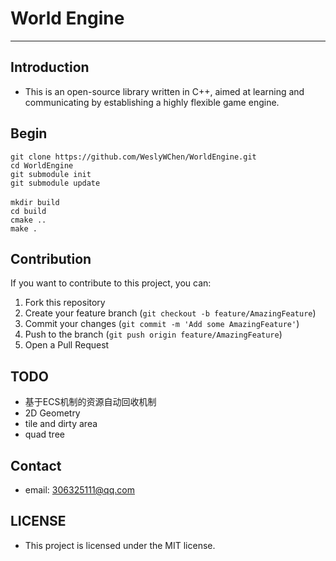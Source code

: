 # World Engine

***

## Introduction

+ This is an open-source library written in C++, aimed at learning and communicating by establishing a highly flexible
  game engine.

## Begin

`git clone https://github.com/WeslyWChen/WorldEngine.git` <br>
`cd WorldEngine`<br>
`git submodule init` <br>
`git submodule update` <br><br>
`mkdir build`<br>
`cd build`<br>
`cmake ..`<br>
`make .`

## Contribution

If you want to contribute to this project, you can:

1. Fork this repository
2. Create your feature branch (`git checkout -b feature/AmazingFeature`)
3. Commit your changes (`git commit -m 'Add some AmazingFeature'`)
4. Push to the branch (`git push origin feature/AmazingFeature`)
5. Open a Pull Request

## TODO

+ 基于ECS机制的资源自动回收机制
+ 2D Geometry
+ tile and dirty area
+ quad tree

## Contact

+ email: 306325111@qq.com

## LICENSE

+ This project is licensed under the MIT license.
